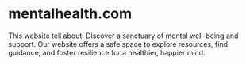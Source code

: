 # mentalhealth.com
This website tell about: Discover a sanctuary of mental well-being and support. Our website offers a safe space to explore resources, find guidance, and foster resilience for a healthier, happier mind. 
